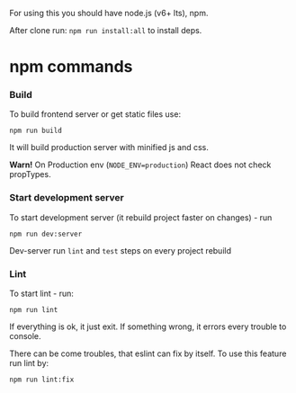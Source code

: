 For using this you should have node.js (v6+ lts), npm.

After clone run: `npm run install:all` to install deps.


# npm commands

### Build

To build frontend server or get static files use:
```
npm run build
```
It will build production server with minified js and css.


**Warn!** On Production env (`NODE_ENV=production`) React does not check propTypes.


### Start development server
To start development server (it rebuild project faster on changes) - run 
```
npm run dev:server
```
Dev-server run `lint` and `test` steps on every project rebuild



### Lint

To start lint - run:
```
npm run lint
```
If everything is ok, it just exit. 
If something wrong, it errors every trouble to console. 

There can be come troubles, that eslint can fix by itself.
To use this feature run lint by:
```
npm run lint:fix
```
